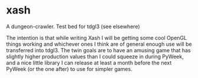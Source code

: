 # xash

A dungeon-crawler. Test bed for tdgl3 (see elsewhere)

The intention is that while writing Xash I will be getting some cool OpenGL things working and whichever ones
I think are of general enough use will be transferred into tdgl3.  The twin goals are to have an amusing game
that has slightly higher production values than I could squeeze in during PyWeek, and a nice little library I
can release at least a month before the next PyWeek (or the one after) to use for simpler games.

